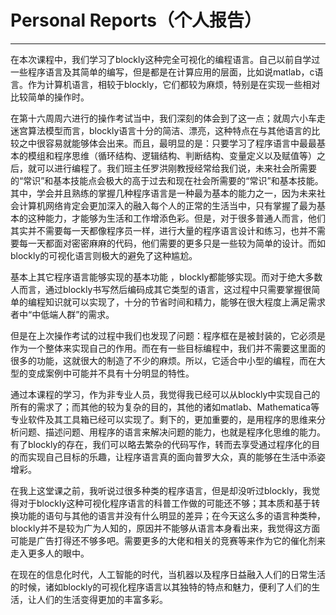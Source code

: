 # Personal Reports（个人报告）

---

在本次课程中，我们学习了blockly这种完全可视化的编程语言。自己以前自学过一些程序语言及其简单的编写，但是都是在计算应用的层面，比如说matlab，c语言。作为计算机语言，相较于blockly，它们都较为麻烦，特别是在实现一些相对比较简单的操作时。

在第十六周周六进行的操作考试当中，我们深刻的体会到了这一点；就周六小车走迷宫算法模型而言，blockly语言十分的简洁、漂亮，这种特点在与其他语言的比较之中很容易就能够体会出来。而且，最明显的是：只要学习了程序语言中最最基本的模组和程序思维（循环结构、逻辑结构、判断结构、变量定义以及赋值等）之后，就可以进行编程了。我们班主任罗洪刚教授经常给我们说，未来社会所需要的“常识”和基本技能点会极大的高于过去和现在社会所需要的“常识”和基本技能。其中，学会并且熟练的掌握几种程序语言是一种最为基本的能力之一，因为未来社会计算机网络肯定会更加深入的融入每个人的正常的生活当中，只有掌握了最为基本的这种能力，才能够为生活和工作增添色彩。但是，对于很多普通人而言，他们其实并不需要每一天都像程序员一样，进行大量的程序语言设计和练习，也并不需要每一天都面对密密麻麻的代码，他们需要的更多只是一些较为简单的设计。而如blockly的可视化语言则极大的避免了这种尴尬。

基本上其它程序语言能够实现的基本功能 ，blockly都能够实现。而对于绝大多数人而言，通过blockly书写然后编码成其它类型的语言，这过程中只需要掌握很简单的编程知识就可以实现了，十分的节省时间和精力，能够在很大程度上满足需求者中“中低端人群”的需求。

但是在上次操作考试的过程中我们也发现了问题：程序框在是被封装的，它必须是作为一个整体来实现自己的作用。而在有一些目标编程中，我们并不需要这里面的很多的功能，这就很大的制造了不少的麻烦。所以，它适合中小型的编程，而在大型的变成案例中可能并不具有十分明显的特性。

通过本课程的学习，作为非专业人员，我觉得我已经可以从blockly中实现自己的所有的需求了；而其他的较为复杂的目的，其他的诸如matlab、Mathematica等专业软件及其工具箱已经可以实现了。剩下的，更加重要的，是用程序的思维来分析问题、描述问题、用程序的语言来解决问题的能力，也就是程序化思维的能力。有了blockly的存在，我们可以略去繁杂的代码写作，转而去享受通过程序化的目的而实现自己目标的乐趣，让程序语言真的面向普罗大众，真的能够在生活中添姿增彩。

在我上这堂课之前，我听说过很多种类的程序语言，但是却没听过blockly，我觉得对于blockly这种可视化程序语言的科普工作做的可能还不够；其本质和基于转换功能的语句与其他的语言并没有什么明显的差异；在今天这么多的语言种类种，blockly并不是较为广为人知的，原因并不能够从语言本身看出来，我觉得这方面可能是广告打得还不够多吧。需要更多的大佬和相关的竞赛等来作为它的催化剂来走入更多人的眼中。

在现在的信息化时代，人工智能的时代，当机器以及程序日益融入人们的日常生活的时候，诸如blockly的可视化程序语言以其独特的特点和魅力，便利了人们的生活，让人们的生活变得更加的丰富多彩。

